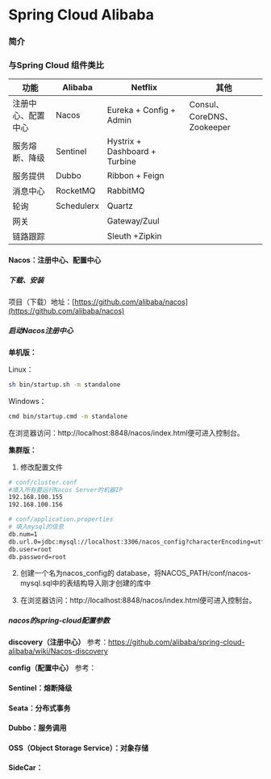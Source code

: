 # Spring Cloud Alibaba

### 简介

### 与Spring Cloud 组件类比

|功能|Alibaba| Netflix|其他|
|---|---|---|---|
|注册中心、配置中心|Nacos|Eureka + Config + Admin|Consul、CoreDNS、Zookeeper|
|服务熔断、降级|Sentinel | Hystrix + Dashboard + Turbine|
|服务提供|Dubbo | Ribbon + Feign
|消息中心|RocketMQ | RabbitMQ
|轮询|Schedulerx | Quartz
|网关|| Gateway/Zuul
|链路跟踪||Sleuth +Zipkin



#### Nacos：注册中心、配置中心

##### 下载、安装
项目（下载）地址：[https://github.com/alibaba/nacos](https://github.com/alibaba/nacos)


##### 启动Nacos注册中心

**单机版：**

Linux：
```bash
sh bin/startup.sh -m standalone
```
Windows：
```bash
cmd bin/startup.cmd -m standalone
```

在浏览器访问：http://localhost:8848/nacos/index.html便可进入控制台。

**集群版：**
1. 修改配置文件
```bash
# conf/cluster.conf
#填入所有要运行Nacos Server的机器IP
192.168.100.155 
192.168.100.156
```

```bash
# conf/application.properties
# 填入mysql的信息
db.num=1 
db.url.0=jdbc:mysql://localhost:3306/nacos_config?characterEncoding=utf8&connectTimeout=1000&socketTimeout=3000&autoReconnect=true 
db.user=root 
db.password=root
```

2. 创建一个名为nacos_config的 database，将NACOS_PATH/conf/nacos-mysql.sql中的表结构导入刚才创建的库中


3. 在浏览器访问：http://localhost:8848/nacos/index.html便可进入控制台。


##### nacos的spring-cloud配置参数

**discovery（注册中心）**
参考：https://github.com/alibaba/spring-cloud-alibaba/wiki/Nacos-discovery

**config（配置中心）**
参考：
#### Sentinel：熔断降级

#### Seata：分布式事务

#### Dubbo：服务调用

#### OSS（Object Storage Service）：对象存储

#### SideCar：
